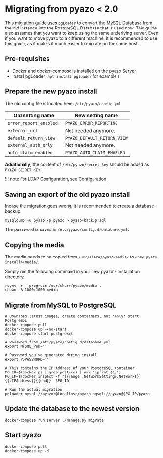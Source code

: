 # Migrating from pyazo < 2.0

This migration guide uses `pgLoader` to convert the MySQL Database from the old instance into the PostgreSQL Database that is used now. This guide also assumes that you want to keep using the same underlying server. Even if you want to move pyazo to a different machine, it is recommended to use this guide, as it makes it much easier to migrate on the same host.

## Pre-requisites

- Docker and docker-compose is installed on the pyazo Server
- Install pgLoader (`apt install pgloader` for example.)

## Prepare the new pyazo install

The old config file is located here: `/etc/pyazo/config.yml`

| Old setting name        | New setting name             |
|-------------------------|------------------------------|
| `error_report_enabled:` | `PYAZO_ERROR_REPORTING`      |
| `external_url`          | Not needed anymore.          |
| `default_return_view`   | `PYAZO_DEFAULT_RETURN_VIEW`  |
| `external_auth_only`    | Not needed anymore.          |
| `auto_claim_enabled`    | `PYAZO_AUTO_CLAIM_ENABLED`   |

**Additionally**, the content of `/etc/pyazo/secret_key` should be added as `PYAZO_SECRET_KEY`.

!!! note
    For LDAP Configuration, see [Configuration](configuration.md)

## Saving an export of the old pyazo install

Incase the migration goes wrong, it is recommended to create a database backup.

```
mysqldump -u pyazo -p pyazo > pyazo-backup.sql
```

The password is saved in `/etc/pyazo/config.d/database.yml`.

## Copying the media

The media needs to be copied from `/usr/share/pyazo/media/` to `<new pyazo install>/media/`.

Simply run the following command in your new pyazo's installation directory:

```
rsync -r --progress /usr/share/pyazo/media .
chown -R 1000:1000 media
```

## Migrate from MySQL to PostgreSQL

```
# Download latest images, create containers, but *only* start PostgreSQL
docker-compose pull
docker-compose up --no-start
docker-compose start postgresql

# Password from /etc/pyazo/config.d/database.yml
export MYSQL_PWD=''

# Password you've generated during install
export PGPASSWORD=''

# This contains the IP Address of your PostgreSQL Container
PG_ID=$(docker ps | grep postgres | awk '{print $1}')
PG_IP=$(docker inspect -f '{{range .NetworkSettings.Networks}}{{.IPAddress}}{{end}}' $PG_ID)

# Run the actual migration
pgloader mysql://pyazo:@localhost/pyazo pgsql://pyazo@$PG_IP/pyazo
```

## Update the database to the newest version

```
docker-compose run server ./manage.py migrate
```

## Start pyazo

```
docker-compose pull
docker-compose up -d
```
